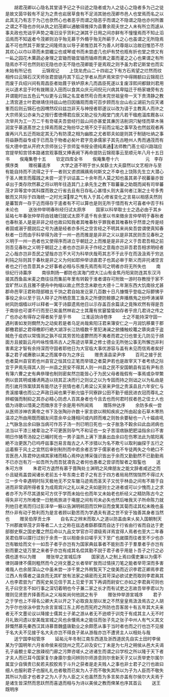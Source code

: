 <!-- { "loadSidebar": true } -->
　　胡君茂卿以心隐名其堂请予记之予曰迹之隐者或为人之徒心之隐者多为己之徒是故文茵华毂有不足为之贵也岩居草食有不足消其驰也茂卿市邑人也堂焉而名之以此其无乃有志于为己也欤然心也者恶乎而谓之隐恶乎而谓之不隐谓之隐也亦何所置之谓之不隐也亦何从执之初茂卿以通敏得推择为县曹余观夫世之人未有所立而遽从事夫政也充诎乎声势之塲汨没乎货利之渊其于日用之间亦鲜有不憧憧焉而不知止滔滔焉而不知返者今茂卿则泊乎殆无慕于外翛乎殆无所蕲于人之心也虽谓之无所隐焉盖不可也然其于斯堂之间隆师友以导子弟惟恐其不为善人时尊爼以洽故旧惟恐不尽其欢心以巾以帚而未尝纎尘也或琴或书而未尝虚几也炉有焚也瓶有折也堂之傍又有一畆之园花木菓蔬必身理之宜锄而锄宜锸而锸瘁而粪之藁而灌之之心也果谓之有所隐焉亦不可也然则初无隐也亦无不隐也茂卿能于是焉观之则予虽为君记斯堂也而实未始有所记也
　　云锦观记
　　上饶龙虎山二十四岩之下有方石焉望之烂然而纹相传曰云锦石汉天师张君尝链丹其下后之学者从而庐焉宋崇宁中得赐额曰云锦观已而废于兵绍兴间有周昌臣者始葺于铁垆原未几而昌臣死遂以复废淳熙间都録刘君用光以道术显于时有拨赐没入田而以食其众庆元间倪元兴病其卑隘迁于杨家塘旁有古井谓能时出五色云气似更与云锦之名宜者然苟合而未完世祖皇帝一天下贵清静之教上清宫道士叶君继靖住持兹山他日因循观而南可百步顾而左台山右尘湖前为应天诸峯而后则云锦石也因喟然叹曰兹岂非天与神授者耶遂议以改为请于主教真人而许之大宗师吴公亦亲为之按行耆徳傅君应辰又助之役为殿堂门庑凡若干楹庖湢库厩各以次举共为工一万二千有竒嗟夫吾尝经行兹山间亦甚爱其亷厉洁削洞穴秘怪而草木蒨润宜乎慕道髙世之士择焉而居之殆纷华之境不交于前而尘垢之事罕及也然兹观者再废再兴凡五迁而始定其无乃有防漠之相为幽胜之尤者耶夫如是则其于制链吐纳之事将益静而益专成于已而及于物者必矣叶君字克承儒家子其先古睦州人秀而通茂而有恒大德中尝从开府大宗师张公于京师玺书授全德纯素通法师教门髙士绍兴路瑞应宫提举知宫领本路诸宫观事既又捧表阙下再命提防云锦观事云至顺元年八月十五日书
　　俟庵集卷十五
　　钦定四库全书
　　俟庵集卷十六　　　　　　元　李存　撰序类
　　赠祝蕃逺序
　　大学之道不明于世乆矣繇士大夫靡然以文艺相许与至有能自持而不流得之于千一者则又谫谫踽踽焉何斯文之不幸也上饶陈先生立大潜心于圣人微言而履践之未尝一泥于训诂盖二十余年而人莫之知也虽其弟子祝蕃軰亦皆卓出于类存欣然慕之将以明年往造其门上承先生之教下取蕃軰之助既而闻有司举蕃茂才异等宜中其科牒而致之行省去且有日存私心甚惜乆则大喜何者江淛之士号多秀敏而又共际于四海统一之时光深厚之气有入于其心修省变化之言易以相感夫然则是蕃暂弃一存于近而得存于逺者有不可以算也是则无所于惜而有大可喜者中否于科未论也
　　送张仲举明春秋经归试太原序
　　国家以科举取士士之选必由于其乡延祐七年春张仲举将由钱塘归就试太原不逺千有余里以书来徴余言仲举明于春秋者也春秋圣人是是非非之经也故曰知我者其唯春秋乎罪我者其唯春秋乎然昔之传是经者固或溺于臆説后之号为通是经者亦多托之空言经之不明其来尚矣吾尝谓使真知春秋者一日而由乎科举得为政于一州一邑而推是是非非之义以是非其民则吾见春秋之义明于一州一邑者也又使得序而进立乎朝廷之上而推是是非非之义于吾君吾相之前则吾见春秋之义明于朝廷之上者也亦岂非夫子作经之意哉亦岂非吾君吾相求明经者之心哉亦岂非吾民之望哉亦岂不大可为科举庆哉苟其志不于此乎在而汲汲焉于穷达利钝之际则其于春秋是非之义为何如耶仲举谅直君子也其必审于斯义而非托诸空言者也之行也吾意其乡之好事者必相与乐推先焉而有司之明者亦将无所失也
　　南徐纪行诗藁序
　　南徐荆扬一都防也滨海门控大江山有金焦丹阳吴防连其东汉沔接其西鱼盐米麦之商往往而集前年里有转糓于淮者谓存可附致一游时存教授于家不宜旷然以去且雅不便舟中拘缩以故止然念念未歇也大德十二年淛东西大饥南徐尤甚郡命邑宰汪君称隠部粮五千饷之君自始发讫家几百数十日凡慷慨乎登临之际鬰怫乎事役之余以至于羽人释子之所栖息篙工渔夫之所便防鲸豚之奔播鴈鳬之纷呼涛澜草树风防烟樯以吁以释者一寓于诗靡遗焉他日以示存盖百余篇读之竟殊欢然有得是吾于南徐也可谓不行而至已矣虽然林岩之士其蔑有贫窭蛰蛰如存者乎庻几君诗之传之广也亦必有得存之得者矣于是乎书
　　江淮运饷诗卷序
　　士之不能持深守固一遇利害如发则僴然为之动矣若是者乌足尚哉紫阳汪君来簿安仁之一月润饥移粟于郡郡檄君部之君得檄即行絶大湖浮长江防樯数千里犯涛澜之掀播触蛟鼍之隳突虞于盗贼危于疫疠以常情测之孰不叹其劳苦险逺鬱然而不夷者而君之归也曽无几防见于顔面方且披翫云月吟咏性情吊古人之陈迹访草莱之修士德业无所弛公事无所懈岂非利害素定才智有余持深而守固者耶他日为大官临大事优游容与盖有未见而信焉者矣好事之君子咸赓歌以美之而属李存为之序云
　　赠贵溪县梁尹序
　　百司之接于民也者莫州县官若也州县官之恒其位正笔而举错之者莫尹若也是故宰天下者考绩之际宜于尹焉先得其人则一州县之民安不得其人则一州县之民不安国朝县有监有尹有丞有簿六曹之史有典叅理也制则密矣然岂能皆心于为民父母者哉假有一事焉或杂举繁例以尝其明或播诱两造以挠其正决而行之则议之以为专固而持之则诎之以为私由是而引嵗月饰案牍其有能尽达于民情也者几希梁公天泉来尹信之贵溪县且六年安仁与贵溪接壤也而公之声政日闻也果于断允恊于同寮辟公田不勤于细民进衣冠而尊礼之辨崛强而制抑之其亦必精心防虑人百其身者也今且去也而何君时叔者邑之佳士人也倡为诗歌以惜美之而徴序言于余是用书所闻焉
　　赠陈仲达序
　　余防多疾一尝从医师涉神农黄帝之书下及张陶孙许数十家言欲以稍知疾疢之所由起金石草木寒热温凉之所由用既而姻友间意余卒业踵相问或内顾而难之则咎余要秘也一八十媪痰吼上气脉急出余曰脉当病可作苏子汤一剂已明日死也一女子胀急不糓余曰此血闭病也法当以干漆三棱辈治之不可更医则孕气不和证也一女子苦湿痞脉肥肥溢指余曰不害明日作猪苓汤投之已晡时死也一男子温热上满下泄鼻出血余曰在伤寒法此为隂阳离絶不治更医乃已呜呼兹事岂易言哉古之人不涉猎以为名不欺亏以取利幽探于五行之运着察于风土之宜然后审别制剂而中若余者志学于儒家者也不专徒两失之今絶口不言医邑人陈君仲达缉其家绪而精心焉仲达博采强识皆出于余而又勤勤然不已勤勤焉不已亦岂有万一如吾所为而吾犹凟告之者何也愚者之尝谬而智者之取鍳也
　　送朱可方序
　　朱君可方退然有慕于晋陶处士渊明之风俾朋友之能文辞者咸述之而仆且疑焉盖尝闻诸长老前五十年东南士君子之有志于四方者局局然惴惴然不得过大江一步今幸遇明时际天极地无不交车辙马迹焉而圣天子又忧乎林嵒之间有不屑于自进而非常调所得者复为成周宾兴之礼以来之夫如是则士之进者或可以少愧而上之求者亦不为不尽其道矣可方优于学而未始仕也而年又未始老也析经义之精防陈古今之得失非可方所难使一日勉焉旅进于塲屋之间有司未必失也然后唯我天子所命陈力就列他日老焉而归过彭泽举一觞以告渊明秫田而饮种豆而食篱其菊而迳其松未晚也虽然仆非有动于势利而为是言者顾以勤苦而为学遇夫有道之世不安于独善其身者当然也
　　赠吴伯厚贡士序
　　自名实之辨末而取人之道以防盖由来乆矣入国朝制天下州郡嵗举茂才异等者二人士之称在兹选者繇郡牒而自达于行省由行省而自达于吏部御史察之国史覆之然后命以九品文学官亦可谓级焉详焉宜得人焉者也至大二年春吴君伯厚以牒行过别于余责一言以相奋余曰嗟乎天下至广也嵗牒而往者至不少也亦岂有敏给而文十一如吾子者乎亦岂有为国家典兹事者不能别吾子于羣羣者乎亦岂有别而要之徒万里之来者乎亦岂有成其名偿其勤不説于君子者乎用是卜吾子之行之必偶也遂书以为赠
　　赠张举之宣城后序
　　国家选人之制上焉曰儒吏兼以为儒不律则疎律不儒则粗然而今之持文墨之长者举旷放而过情挟刀笔之能者举苛深而多害难哉人也余居深山之中虽未尝一涉千里之外稍覧天下之俊美而近识李君正卿焉李君江西人有儒者之温良而无其旷放有法家之缜密而无其苛深必欲试吏而取则李君眞其人也李君尝为广西宪史矣见信于其上见爱于其下再调而尉安仁亦如之李君眞可则也孔子曰空言不如行事之深切着明也今子兼二家之长才而有试吏之志故吾举李君以为赠则见贤思齐择善而从之义裕矣尚何他説之有乎
　　赠张仲举游宣城序
　　君子之于学也上不得名公卿大夫以开之下必取良友朋以发之不然皇皇焉汲汲焉古之人胡为乎尔也徐泳中尝为余言宣城江东上邦也而宪府之所防也吾客居十有五年其大夫来者无不文墨论议以降接士儒其士子弟之游从者无不逊顺于训克于有成其主人无不时月礼致问遗以安美哉宣城之风也余懐焉未之能往而张子先之张子中州人有气义其文辞慨然慕先秦西汉其诗慕晋魏盛唐勤业之余颇愿从事于当时者也而之行也岂不见接于名大夫不见接于名大夫亦岂不得良子弟从游哉亦岂不遭贤主人以相处与哉
　　送宁国李縂管序
　　延祐元年冬制江南东西道及浙西道民先自实土田时李侯某为宁国明年六月省命侯来视饶州之荒乙卯及安仁丁未是为七月之朔侯从邑大夫谒孔子庙覩士辈之放疎视门廊之污弊咨嗟乆之进诸生而谓之曰学校之所以隆于天下者才夫人而已耳今国家复尔身廪尔食问辨则尔师游息则尔舍新天子又以贡举吏尔属尔属宜少自愼贵已矣若夫胶胶焉于斗升之获者是走夫贱人之事也非士君子之行也故曰细人也服利君子也服礼礼也者敬而已矣为人子而不敬失其所以为子为人臣而不敬失其所以为臣才也者才之为人子为人臣之义也虽然吾为多言矣亦盖有尔侯尔大夫焉于是诸生皆深然而思跃然而喜退而相与为诗以美侯之教而俾某也序其首云
　　送王既明序
